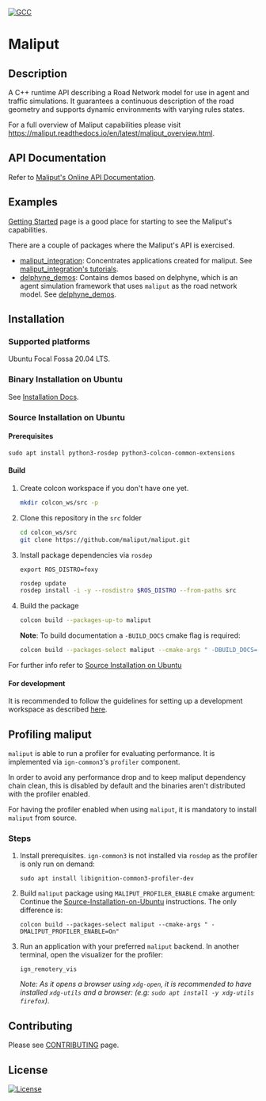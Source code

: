 
[![GCC](https://github.com/maliput/maliput/actions/workflows/build.yml/badge.svg)](https://github.com/maliput/maliput/actions/workflows/build.yml)

# Maliput

## Description

A C++ runtime API describing a Road Network model for use in agent and traffic simulations. It guarantees a continuous description of the road geometry and supports dynamic environments with varying rules states.

For a full overview of Maliput capabilities please visit https://maliput.readthedocs.io/en/latest/maliput_overview.html.

## API Documentation

Refer to [Maliput's Online API Documentation](https://maliput.readthedocs.io/en/latest/html/deps/maliput/html/annotated.html).

## Examples

[Getting Started](https://maliput.readthedocs.io/en/latest/getting_started.html) page is a good place for starting to see the Maliput's capabilities.

There are a couple of packages where the Maliput's API is exercised.
 - [maliput_integration](https://github.com/maliput/maliput_integration): Concentrates applications created for maliput. See [maliput_integration's tutorials](https://maliput.readthedocs.io/en/latest/html/deps/maliput_integration/html/integration_tutorials.html).
 - [delphyne_demos](https://github.com/maliput/delphyne_demos): Contains demos based on delphyne, which is an agent simulation framework that uses `maliput` as the road network model. See [delphyne_demos](https://github.com/maliput/delphyne_demos).


## Installation

### Supported platforms

Ubuntu Focal Fossa 20.04 LTS.

### Binary Installation on Ubuntu

See [Installation Docs](https://maliput.readthedocs.io/en/latest/installation.html#binary-installation-on-ubuntu).

### Source Installation on Ubuntu

#### Prerequisites

```
sudo apt install python3-rosdep python3-colcon-common-extensions
```

#### Build

1. Create colcon workspace if you don't have one yet.
    ```sh
    mkdir colcon_ws/src -p
    ```

2. Clone this repository in the `src` folder
    ```sh
    cd colcon_ws/src
    git clone https://github.com/maliput/maliput.git
    ```

3. Install package dependencies via `rosdep`
    ```
    export ROS_DISTRO=foxy
    ```
    ```sh
    rosdep update
    rosdep install -i -y --rosdistro $ROS_DISTRO --from-paths src
    ```

4. Build the package
    ```sh
    colcon build --packages-up-to maliput
    ```

    **Note**: To build documentation a `-BUILD_DOCS` cmake flag is required:
    ```sh
    colcon build --packages-select maliput --cmake-args " -DBUILD_DOCS=On"
    ```

For further info refer to [Source Installation on Ubuntu](https://maliput.readthedocs.io/en/latest/installation.html#source-installation-on-ubuntu)

#### For development

It is recommended to follow the guidelines for setting up a development workspace as described [here](https://maliput.readthedocs.io/en/latest/developer_setup.html).

## Profiling maliput

`maliput` is able to run a profiler for evaluating performance.
It is implemented via `ign-common3`'s `profiler` component.

In order to avoid any performance drop and to keep maliput dependency chain clean, this is disabled by default and the binaries aren't distributed with the profiler enabled.

For having the profiler enabled when using `maliput`, it is mandatory to install `maliput` from source.

### Steps

1. Install prerequisites. `ign-common3` is not installed via `rosdep` as the profiler is only run on demand:

    ```
    sudo apt install libignition-common3-profiler-dev
    ```

2. Build `maliput` package using `MALIPUT_PROFILER_ENABLE` cmake argument:
Continue the [Source-Installation-on-Ubuntu](#Source-Installation-on-Ubuntu) instructions. The only difference is:
    ```
    colcon build --packages-select maliput --cmake-args " -DMALIPUT_PROFILER_ENABLE=On"
    ```

3. Run an application with your preferred `maliput` backend. In another terminal, open the visualizer for the profiler:
    ```
    ign_remotery_vis
    ```
    _Note: As it opens a browser using `xdg-open`, it is recommended to have installed `xdg-utils` and a browser: (e.g: `sudo apt install -y xdg-utils firefox`)_.

## Contributing

Please see [CONTRIBUTING](https://maliput.readthedocs.io/en/latest/contributing.html) page.

## License

[![License](https://img.shields.io/badge/License-BSD_3--Clause-blue.svg)](https://github.com/maliput/maliput/blob/main/LICENSE)
